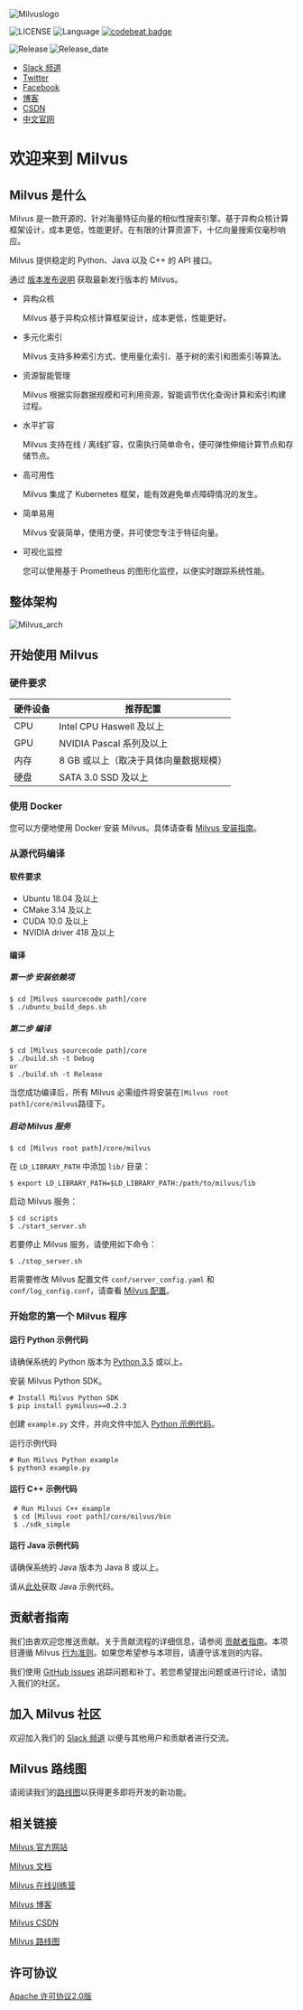 ![Milvuslogo](https://raw.githubusercontent.com/milvus-io/docs/master/assets/milvus_logo.png)

![LICENSE](https://img.shields.io/badge/license-Apache--2.0-brightgreen)
![Language](https://img.shields.io/badge/language-C%2B%2B-blue)
[![codebeat badge](https://codebeat.co/badges/e030a4f6-b126-4475-a938-4723d54ec3a7?style=plastic)](https://codebeat.co/projects/github-com-jinhai-cn-milvus-master)

![Release](https://img.shields.io/badge/release-v0.5.0-orange)
![Release_date](https://img.shields.io/badge/release_date-October-yellowgreen)

- [Slack 频道](https://join.slack.com/t/milvusio/shared_invite/enQtNzY1OTQ0NDI3NjMzLWNmYmM1NmNjOTQ5MGI5NDhhYmRhMGU5M2NhNzhhMDMzY2MzNDdlYjM5ODQ5MmE3ODFlYzU3YjJkNmVlNDQ2ZTk)
- [Twitter](https://twitter.com/milvusio)
- [Facebook](https://www.facebook.com/io.milvus.5)
- [博客](https://www.milvus.io/blog/)
- [CSDN](https://zilliz.blog.csdn.net/)
- [中文官网](https://www.milvus.io/zh-CN/)

# 欢迎来到 Milvus

## Milvus 是什么

Milvus 是一款开源的、针对海量特征向量的相似性搜索引擎。基于异构众核计算框架设计，成本更低，性能更好。在有限的计算资源下，十亿向量搜索仅毫秒响应。

Milvus 提供稳定的 Python、Java 以及 C++ 的 API 接口。

通过 [版本发布说明](https://milvus.io/docs/zh-CN/release/v0.5.0/) 获取最新发行版本的 Milvus。

- 异构众核

  Milvus 基于异构众核计算框架设计，成本更低，性能更好。

- 多元化索引

  Milvus 支持多种索引方式，使用量化索引、基于树的索引和图索引等算法。

- 资源智能管理

  Milvus 根据实际数据规模和可利用资源，智能调节优化查询计算和索引构建过程。

- 水平扩容

  Milvus 支持在线 / 离线扩容，仅需执行简单命令，便可弹性伸缩计算节点和存储节点。

- 高可用性

  Milvus 集成了 Kubernetes 框架，能有效避免单点障碍情况的发生。

- 简单易用

  Milvus 安装简单，使用方便，并可使您专注于特征向量。

- 可视化监控

  您可以使用基于 Prometheus 的图形化监控，以便实时跟踪系统性能。

## 整体架构

![Milvus_arch](https://github.com/milvus-io/docs/blob/master/assets/milvus_arch.png)

## 开始使用 Milvus

### 硬件要求

| 硬件设备 | 推荐配置                              |
| -------- | ------------------------------------- |
| CPU      | Intel CPU Haswell 及以上              |
| GPU      | NVIDIA Pascal 系列及以上              |
| 内存     | 8 GB 或以上（取决于具体向量数据规模） |
| 硬盘     | SATA 3.0 SSD 及以上                   |

### 使用 Docker

您可以方便地使用 Docker 安装 Milvus。具体请查看 [Milvus 安装指南](https://milvus.io/docs/zh-CN/userguide/install_milvus/)。

### 从源代码编译

#### 软件要求

- Ubuntu 18.04 及以上
- CMake 3.14 及以上
- CUDA 10.0 及以上
- NVIDIA driver 418 及以上

#### 编译

##### 第一步 安装依赖项

```shell
$ cd [Milvus sourcecode path]/core
$ ./ubuntu_build_deps.sh
```

##### 第二步 编译

```shell
$ cd [Milvus sourcecode path]/core
$ ./build.sh -t Debug
or 
$ ./build.sh -t Release
```

当您成功编译后，所有 Milvus 必需组件将安装在`[Milvus root path]/core/milvus`路径下。

##### 启动 Milvus 服务

```shell
$ cd [Milvus root path]/core/milvus
```

在 `LD_LIBRARY_PATH` 中添加 `lib/` 目录：

```shell
$ export LD_LIBRARY_PATH=$LD_LIBRARY_PATH:/path/to/milvus/lib
```

启动 Milvus 服务：

```shell
$ cd scripts
$ ./start_server.sh
```

若要停止 Milvus 服务，请使用如下命令：

```shell
$ ./stop_server.sh
```

若需要修改 Milvus 配置文件 `conf/server_config.yaml` 和`conf/log_config.conf`，请查看 [Milvus 配置](https://milvus.io/docs/zh-CN/reference/milvus_config/)。

### 开始您的第一个 Milvus 程序

#### 运行 Python 示例代码

请确保系统的 Python 版本为 [Python 3.5](https://www.python.org/downloads/) 或以上。

安装 Milvus Python SDK。

```shell
# Install Milvus Python SDK
$ pip install pymilvus==0.2.3
```

创建 `example.py` 文件，并向文件中加入 [Python 示例代码](https://github.com/milvus-io/pymilvus/blob/master/examples/advanced_example.py)。

运行示例代码

```shell
# Run Milvus Python example
$ python3 example.py
```

#### 运行 C++ 示例代码

```shell
 # Run Milvus C++ example
 $ cd [Milvus root path]/core/milvus/bin
 $ ./sdk_simple
```

#### 运行 Java 示例代码

请确保系统的 Java 版本为 Java 8 或以上。

请从[此处](https://github.com/milvus-io/milvus-sdk-java/tree/master/examples)获取 Java 示例代码。

## 贡献者指南

我们由衷欢迎您推送贡献。关于贡献流程的详细信息，请参阅 [贡献者指南](https://github.com/milvus-io/milvus/blob/master/CONTRIBUTING.md)。本项目遵循 Milvus [行为准则](https://github.com/milvus-io/milvus/blob/master/CODE_OF_CONDUCT.md)。如果您希望参与本项目，请遵守该准则的内容。

我们使用 [GitHub issues](https://github.com/milvus-io/milvus/issues/new/choose) 追踪问题和补丁。若您希望提出问题或进行讨论，请加入我们的社区。

## 加入 Milvus 社区

欢迎加入我们的 [Slack 频道](https://join.slack.com/t/milvusio/shared_invite/enQtNzY1OTQ0NDI3NjMzLWNmYmM1NmNjOTQ5MGI5NDhhYmRhMGU5M2NhNzhhMDMzY2MzNDdlYjM5ODQ5MmE3ODFlYzU3YjJkNmVlNDQ2ZTk) 以便与其他用户和贡献者进行交流。

## Milvus 路线图

请阅读我们的[路线图](https://milvus.io/docs/zh-CN/roadmap/)以获得更多即将开发的新功能。

## 相关链接

[Milvus 官方网站](https://www.milvus.io/)

[Milvus 文档](https://www.milvus.io/docs/en/userguide/install_milvus/)

[Milvus 在线训练营](https://github.com/milvus-io/bootcamp)

[Milvus 博客](https://www.milvus.io/blog/)

[Milvus CSDN](https://zilliz.blog.csdn.net/)

[Milvus 路线图](https://milvus.io/docs/en/roadmap/)

## 许可协议

[Apache 许可协议2.0版](https://github.com/milvus-io/milvus/blob/master/LICENSE)

